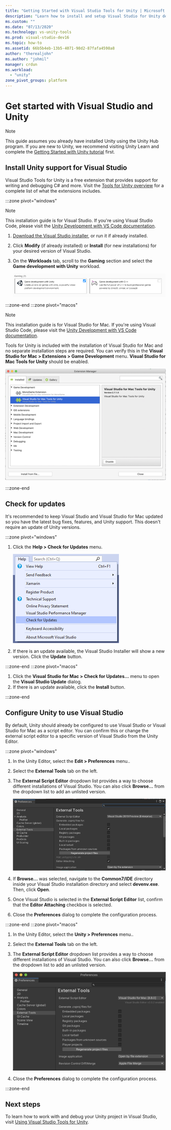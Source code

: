 ```yaml
---
title: "Getting Started with Visual Studio Tools for Unity | Microsoft Docs"
description: "Learn how to install and setup Visual Studio for Unity development."
ms.custom: ""
ms.date: "07/13/2020"
ms.technology: vs-unity-tools
ms.prod: visual-studio-dev16
ms.topic: how-to
ms.assetid: 66b5b4eb-13b5-4071-98d2-87fafa4598a8
author: "therealjohn"
ms.author: "johmil"
manager: crdun
ms.workload:
  - "unity"
zone_pivot_groups: platform
---
```

# Get started with Visual Studio and Unity

> [!NOTE]
> This guide assumes you already have installed Unity using the Unity Hub program. If you are new to Unity, we recommend visiting Unity Learn and complete the [Getting Started with Unity tutorial](https://learn.unity.com/course/getting-started-with-unity) first.

## Install Unity support for Visual Studio

Visual Studio Tools for Unity is a free extension that provides support for writing and debugging C# and more. Visit the [Tools for Unity overview](./visual-studio-tools-for-unity.md) for a complete list of what the extensions includes.

:::zone pivot="windows"

> [!NOTE]
> This installation guide is for Visual Studio. If you're using Visual Studio Code, please visit the [Unity Development with VS Code documentation](https://code.visualstudio.com/docs/other/unity).

1. [Download the Visual Studio installer](../../../docs/install/install-visual-studio), or run it if already installed.
2. Click **Modify** (if already installed) or **Install** (for new installations) for your desired version of Visual Studio.
3. On the **Workloads** tab, scroll to the **Gaming** section and select the **Game development with Unity** workload.

    ![Game development with Unity workload box in the installer](../media/vs/unity-workload.png)

:::zone-end
:::zone pivot="macos"

> [!NOTE]
> This installation guide is for Visual Studio for Mac. If you're using Visual Studio Code, please visit the [Unity Development with VS Code documentation](https://code.visualstudio.com/docs/other/unity).

Tools for Unity is included with the installation of Visual Studio for Mac and no separate installation steps are required. You can verify this in the **Visual Studio for Mac > Extensions > Game Development** menu. **Visual Studio for Mac Tools for Unity** should be enabled.

![Extension Manager view showing Visual Studio for Mac Tools for Unity enabled](../media/vsm/unity-workload.png)

:::zone-end

## Check for updates

It's recommended to keep Visual Studio and Visual Studio for Mac updated so you have the latest bug fixes, features, and Unity support. This doesn't require an update of Unity versions.

:::zone pivot="windows"

1. Click the **Help > Check for Updates** menu.

    ![The Check for Updates menu in Visual Studio 2019](../media/vs/check-for-updates.png)

2. If there is an update available, the Visual Studio Installer will show a new version. Click the **Update** button.

:::zone-end
:::zone pivot="macos"

1. Click the **Visual Studio for Mac > Check for Updates...** menu to open the **Visual Studio Update** dialog.
2. If there is an update available, click the **Install** button.

:::zone-end

## Configure Unity to use Visual Studio

By default, Unity should already be configured to use Visual Studio or Visual Studio for Mac as a script editor. You can confirm this or change the external script editor to a specific version of Visual Studio from the Unity Editor.

:::zone pivot="windows"

1. In the Unity Editor, select the **Edit > Preferences** menu..
2. Select the **External Tools** tab on the left.
3. The **External Script Editor** dropdown list provides a way to choose different installations of Visual Studio. You can also click **Browse...** from the dropdown list to add an unlisted version.

    ![The External Tools preference menu in the Unity Editor on Windows](../media/vs/preferences-external-tools.png)

4. If **Browse...** was selected, navigate to the **Common7/IDE** directory inside your Visual Studio installation directory and select **devenv.exe**. Then, click **Open**.
5. Once Visual Studio is selected in the **External Script Editor** list, confirm that the **Editor Attaching** checkbox is selected.
6. Close the **Preferences** dialog to complete the configuration process.

:::zone-end
:::zone pivot="macos"

1. In the Unity Editor, select the **Unity > Preferences** menu..
2. Select the **External Tools** tab on the left.
3. The **External Script Editor** dropdown list provides a way to choose different installations of Visual Studio. You can also click **Browse...** from the dropdown list to add an unlisted version.

    ![The External Tools preference menu in the Unity Editor on macOS](../media/vsm/preferences-external-tools.png)

4. Close the **Preferences** dialog to complete the configuration process.

:::zone-end

## Next steps

 To learn how to work with and debug your Unity project in Visual Studio, visit [Using Visual Studio Tools for Unity](using-visual-studio-tools-for-unity.md).

